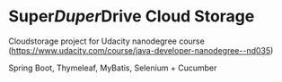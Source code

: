 # Super*Duper*Drive Cloud Storage


Cloudstorage project for Udacity nanodegree course (https://www.udacity.com/course/java-developer-nanodegree--nd035)

Spring Boot, Thymeleaf, MyBatis, Selenium + Cucumber
